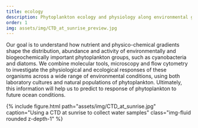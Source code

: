 ```yaml
---
title: ecology
description: Phytoplankton ecology and physiology along environmental gradients
order: 1
img: assets/img/CTD_at_sunrise_preview.jpg
---
```

Our goal is to understand how nutrient and physico-chemical gradients shape the distribution, abundance and activity of environmentally and biogeochemically important phytoplankton groups, such as cyanobacteria and diatoms. We combine molecular tools, microscopy and flow cytometry to investigate the physiological and ecological responses of these organisms across a wide range of environmental conditions, using both laboratory cultures and natural populations of phytoplankton. Ultimately, this information will help us to predict to response of phytoplankton to future ocean conditions.

{% include figure.html path="assets/img/CTD_at_sunrise.jpg" caption="Using a CTD at sunrise to collect water samples" class="img-fluid rounded z-depth-1" %}
